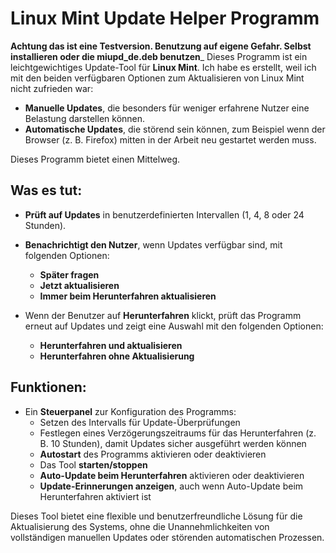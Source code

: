 # Linux Mint Update Helper Programm

____Achtung das ist eine Testversion. Benutzung auf eigene Gefahr. Selbst installieren oder die miupd_de.deb benutzen_____
Dieses Programm ist ein leichtgewichtiges Update-Tool für **Linux Mint**. Ich habe es erstellt, weil ich mit den beiden verfügbaren Optionen zum Aktualisieren von Linux Mint nicht zufrieden war:

- **Manuelle Updates**, die besonders für weniger erfahrene Nutzer eine Belastung darstellen können.
- **Automatische Updates**, die störend sein können, zum Beispiel wenn der Browser (z. B. Firefox) mitten in der Arbeit neu gestartet werden muss.

Dieses Programm bietet einen Mittelweg.

## Was es tut:

- **Prüft auf Updates** in benutzerdefinierten Intervallen (1, 4, 8 oder 24 Stunden).
- **Benachrichtigt den Nutzer**, wenn Updates verfügbar sind, mit folgenden Optionen:
    - **Später fragen**
    - **Jetzt aktualisieren**
    - **Immer beim Herunterfahren aktualisieren**

- Wenn der Benutzer auf **Herunterfahren** klickt, prüft das Programm erneut auf Updates und zeigt eine Auswahl mit den folgenden Optionen:
    - **Herunterfahren und aktualisieren**
    - **Herunterfahren ohne Aktualisierung**

## Funktionen:

- Ein **Steuerpanel** zur Konfiguration des Programms:
    - Setzen des Intervalls für Update-Überprüfungen
    - Festlegen eines Verzögerungszeitraums für das Herunterfahren (z. B. 10 Stunden), damit Updates sicher ausgeführt werden können
    - **Autostart** des Programms aktivieren oder deaktivieren
    - Das Tool **starten/stoppen**
    - **Auto-Update beim Herunterfahren** aktivieren oder deaktivieren
    - **Update-Erinnerungen anzeigen**, auch wenn Auto-Update beim Herunterfahren aktiviert ist

Dieses Tool bietet eine flexible und benutzerfreundliche Lösung für die Aktualisierung des Systems, ohne die Unannehmlichkeiten von vollständigen manuellen Updates oder störenden automatischen Prozessen.
